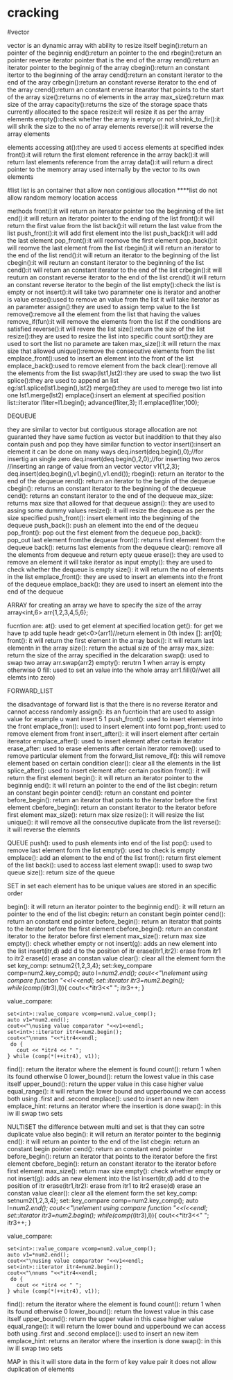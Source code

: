 # cracking
#vector

vector is an dynamic array with ability to resize itself
begin():return an pointer of the beginnig
end():return an pointer to the end
rbegin():return an pointer reverse iterator pointer that is the end of the array
rend():return an iterator pointer to the beginnig of the array
cbegin():return an constant itertor to the beginning of the array
cend():return an constant iterator to the end of the aray
crbegin():return an constant reverse iterator to the end of the array
crend():return an constant erverse itearator that points to the start of the array
size():returns no of elements in the array
max_size():return max size of the array
capacity():returns the size of the storage space thats currently allocated to the space
resize:it will resize it as per the array elements
empty():check whether the array is empty or not
shrink_to_fir():it will shrik the size to the no of array elements
reverse():it will reverse the array elements

elements accessing
at():they are used ti access elements at specified index
front():it will return the first element reference in the array
back():it will return last elements reference from the array
data():it will return a direct pointer to the memory array used internally by the vector to its own elements


#list 
list is an container that allow non contigious allocation 
****list do not allow random memory location access

methods
front():it will return an itereator pointer too the beginning of the list
end():it will return an iterator pointer to the ending of the list
front():it will return the first value from the list
back():it will return the last value from the list
push_front():it will add first element into the list
push_back():it will add the last element
pop_front():it will reomove the first element
pop_back():it will reomve the last element from the list
rbegin():it will return an iterator to the end of the list
rend():it will return an iterator to the beginning of the list
cbegin():it will reuturn an constant iterator to the beginning of the list
cend():it will return an constant iterator to the end of the list
crbegin():it will reuturn an constant reverse iterator to the end of the list
crend():it will return an constant reverse iterator to the begin of the list
empty():check the list is empty or not
insert():it will take two paramneter one is iterator and another is value
erase():used to remove an value from the list it will take iterator as an parameter
assign():they are used to assign temp value to the list
remove():remove all the element from the list that having the values
remove_if(fun):it will remove the elements from the list if the conditions are satisfied
reverse():it will revere the list
size():return the size of the list
resize():they are used to resize the list into specific count
sort():they are used to sort the list no paramete are taken
max_size():it will return the max size that allowed
unique():remove the consecutive elements from the list
emplace_front():used to insert an element into the front of the list
emplace_back():used to remove element from the back
clear():remove all the elements from the list
swap(lst1,lst2):they are used to swap the two list
splice():they are used to append an list    
        eg:lst1.splice(lst1.begin(),lst2)
merge():they are used to merege two list into one
        lst1.merge(lst2)
emplace():insert an element at specified position
    list<int>::iterator l1iter=l1.begin();
    advance(l1iter,3);
    l1.emplace(l1iter,100);


DEQUEUE

they are similar to vector but contiguous storage allocation are not guaranted
they have same fuction as vector but inaddition to that they also contain push and pop
they have similar function to vector
insert():insert an element 
    it can be done on many ways
        deq.insert(deq.begin(),0);//for insertig an single zero
        deq.insert(deq.begin(),2,0);//for inserting two zeros
         //inserting an range of value from an vector
         vector<int> v1{1,2,3};
        deq.insert(deq.begin(),v1.begin(),v1.end());
rbegin():
    return an iterator to the end of the dequeue
rend():
    return an iterator to the begin of the dequeue
cbegin():
    returns an constant iterator to the beginning of the dequeue
cend():
    returns an constant iterator to the end of the dequeue
max_size:
    returns max size that allowed for that dequeue
assign():
    they are used to assing some dummy values
resize():
    it will resize the dequeue as per the size specified
push_front():
    insert element into the beginning of the dequeue
push_back():
    push an element into the end of the dequeu
pop_front():
    pop out the first element from the dequeue
pop_back():
    pop_out last element fromthe dequeue
front():
    returns first element from the dequeue
back():
    returns last elements from  the dequeue
clear():
    remove all the elements from dequeue and return epty queue
erase():
    they are used to remove an element it will take iterator as input
empty():
    they are used to check whether the dequeue is empty
size():
    it will return the no of elements in the list
emplace_front():
    they are used to insert an elements into the front of the dequeue
emplace_back():
    they are used to insert an element into the end of the dequeue
    


ARRAY
for creating an array we have to specify the size of the array
    array<int,6> arr{1,2,3,4,5,6};

fucntion are:
at():
    used to get element at specified location
get():
    for get we have tp add tuple headr
    get<0>(arr1)//return element in 0th index
[]: arr[0];
front():
    it will return the first element in the array
back():
    it will return last elementn in the array
size():
    return the actual size of the array
max_size:
    return the size of the array specified in the delcaration
swap():
    used to swap two array
    arr.swap(arr2)
empty():
    rerutrn 1 when array is empty otherwise 0
fill: 
    used to set an value into the whole array
    arr1.fill(0//wet alll elemts into zero)


FORWARD_LIST

the disadvantage of forward list is that the there is no reverse iterator
and cannot access randomly
assign():
    its an fucntioin that are used to assign value for example u want insert 5 1
 push_front():
    used to insert element into the front
emplace_fron():
    used to insert element into fornt
pop_front:
    used to remove element from front
insert_after():
    it will insert element after certain itereator
emplace_after():
    used to insert element after certain iterator
erase_after:
    used to erase elements after certain iterator
remove():
    used to remove particular element from the forward_list
remove_if():
    this will remove element based on certain condition
clear():
    clear all the elements in the list
splice_after():
    used to insert element after certain position
front():
    it will return the first element
begin():
    it will return an iterator pointer to the beginnig
end():
    it will return an pointer to the end of the list
cbegin:
    return an constant begin pointer
cend():
    return an constant end pointer
before_begin():
    return an iterator that points to the iterator before the first element
cbefore_begin():
    return an constant iterator to the iterator before first element
max_size():
    return max size
resize():
    it will resize the list
unique():
    it will remove  all the consecutive duplicate from the list
reverse():
    it will reverse  the elemnts

QUEUE
push():
    used to push elements into end of the list
pop():
    used to remove last element form the list
empty():
    used to check is empty
emplace():
    add an element to the end of the list
front():
    return first element of the list
back():
    used to access last element
swap():
    used to swap two queue
size():
    return size of the queue


SET
in set each element has to be unique
values are stored in an specific order

begin():
    it will return an iterator pointer to the beginnig
end():
    it will return an pointer to the end of the list
cbegin:
    return an constant begin pointer
cend():
    return an constant end pointer
before_begin():
    return an iterator that points to the iterator before the first element
cbefore_begin():
    return an constant iterator to the iterator before first element
max_size():
    return max size
empty():
    check whether empty or not
insert(g):
    adds an new element into the list
insert(itr,d)
    add d to the position of itr
erase(itr1,itr2):
    erase from itr1 to itr2
erase(d)
    erase an constan value
clear():
    clear all the element form the set
key_comp:
    set<int>num2{1,2,3,4};
    set<int>::key_compare comp=num2.key_comp();
    auto l=*num2.end();
    cout<<"\nelement using compare function "<<l<<endl;
    set<int>::iterator itr3=num2.begin();
    while(comp(*(itr3),l)){
        cout<<*itr3<<" ";
        itr3++;
    }
    
value_compare:
        
    set<int>::value_compare vcomp=num2.value_comp();
    auto v1=*num2.end();
    cout<<"\nusing value comparator "<<v1<<endl;
    set<int>::iterator itr4=num2.begin();
    cout<<"\nnums "<<*itr4<<endl;
     do {
       cout << *itr4 << " ";
    } while (comp(*(++itr4), v1));
find():
    return the iterator where the element is found
count():
    return 1 when its found otherwise 0
lower_bound():
    return the lowest value in this case itself
upper_bound():
    return the upper value in this case higher value
equal_range():
    it will return the lower bound and upperbound
    we can access both using .first and .second
emplace():
    used to insert an new item
emplace_hint:
    returns an iterator where the insertion is done
swap(): 
    in this iw ill swap two sets


NULTISET
the difference between multi and set is that they can sotre duplicate value also
begin():
    it will return an iterator pointer to the beginnig
end():
    it will return an pointer to the end of the list
cbegin:
    return an constant begin pointer
cend():
    return an constant end pointer
before_begin():
    return an iterator that points to the iterator before the first element
cbefore_begin():
    return an constant iterator to the iterator before first element
max_size():
    return max size
empty():
    check whether empty or not
insert(g):
    adds an new element into the list
insert(itr,d)
    add d to the position of itr
erase(itr1,itr2):
    erase from itr1 to itr2
erase(d)
    erase an constan value
clear():
    clear all the element form the set
key_comp:
    set<int>num2{1,2,3,4};
    set<int>::key_compare comp=num2.key_comp();
    auto l=*num2.end();
    cout<<"\nelement using compare function "<<l<<endl;
    set<int>::iterator itr3=num2.begin();
    while(comp(*(itr3),l)){
        cout<<*itr3<<" ";
        itr3++;
    }
    
value_compare:
        
    set<int>::value_compare vcomp=num2.value_comp();
    auto v1=*num2.end();
    cout<<"\nusing value comparator "<<v1<<endl;
    set<int>::iterator itr4=num2.begin();
    cout<<"\nnums "<<*itr4<<endl;
     do {
       cout << *itr4 << " ";
    } while (comp(*(++itr4), v1));
find():
    return the iterator where the element is found
count():
    return 1 when its found otherwise 0
lower_bound():
    return the lowest value in this case itself
upper_bound():
    return the upper value in this case higher value
equal_range():
    it will return the lower bound and upperbound
    we can access both using .first and .second
emplace():
    used to insert an new item
emplace_hint:
    returns an iterator where the insertion is done
swap(): 
    in this iw ill swap two sets

MAP
    in this it will store data in the form of key value pair
    it does not allow duplication of elements
    